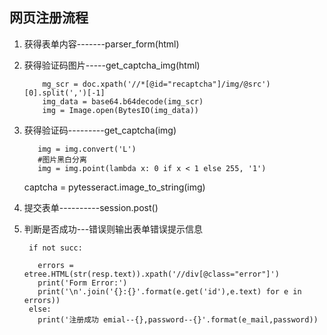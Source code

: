 ## 网页注册流程

1. 获得表单内容-------parser_form(html)
2. 获得验证码图片-----get_captcha_img(html)

           mg_scr = doc.xpath('//*[@id="recaptcha"]/img/@src')[0].split(',')[-1]
           img_data = base64.b64decode(img_scr)
           img = Image.open(BytesIO(img_data))
           
3. 获得验证码---------get_captcha(img)

          img = img.convert('L')
          #图片黑白分离
          img = img.point(lambda x: 0 if x < 1 else 255, '1')

    captcha = pytesseract.image_to_string(img)
4. 提交表单----------session.post()
5. 判断是否成功---错误则输出表单错误提示信息


        if not succ:

          errors = etree.HTML(str(resp.text)).xpath('//div[@class="error"]')
          print('Form Error:')
          print('\n'.join('{}:{}'.format(e.get('id'),e.text) for e in errors))
        else:
          print('注册成功 emial--{},password--{}'.format(e_mail,password))

